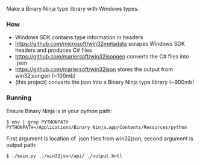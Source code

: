Make a Binary Ninja type library with Windows types.

### How

* Windows SDK contains type information in headers
* https://github.com/microsoft/win32metadata scrapes Windows SDK headers and produces C# files
* https://github.com/marlersoft/win32jsongen converts the C# files into .json
* https://github.com/marlersoft/win32json stores the output from win32jsongen (~100mb)
* (this project) converts the json into a Binary Ninja type library (~900mb)

### Running

Ensure Binary Ninja is in your python path:

```
$ env | grep PYTHONPATH
PYTHONPATH=/Applications/Binary Ninja.app/Contents/Resources/python
```

First argument is location of .json files from win32json, second argument is output path:

```
$ ./main.py ../win32json/api/ ./output.bntl
```

